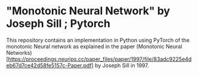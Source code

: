 # "Monotonic Neural Network" by Joseph Sill ; Pytorch

This repository contains an implementation in Python using PyTorch of the monotonic Neural network as explained in the paper (Monotonic Neural Networks)[https://proceedings.neurips.cc/paper_files/paper/1997/file/83adc9225e4deb67d7ce42d58fe5157c-Paper.pdf] by Joseph Sill in 1997.